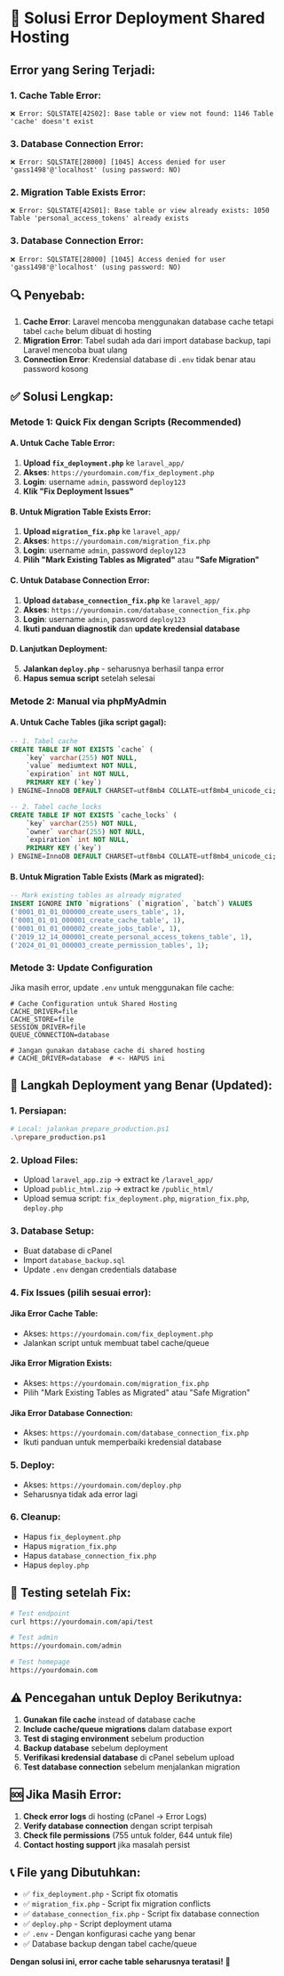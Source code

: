 # 🚨 Solusi Error Deployment Shared Hosting

## Error yang Sering Terjadi:

### 1. Cache Table Error:
```
❌ Error: SQLSTATE[42S02]: Base table or view not found: 1146 Table 'cache' doesn't exist
```

### 3. Database Connection Error:
```
❌ Error: SQLSTATE[28000] [1045] Access denied for user 'gass1498'@'localhost' (using password: NO)
```

### 2. Migration Table Exists Error:
```
❌ Error: SQLSTATE[42S01]: Base table or view already exists: 1050 Table 'personal_access_tokens' already exists
```

### 3. Database Connection Error:
```
❌ Error: SQLSTATE[28000] [1045] Access denied for user 'gass1498'@'localhost' (using password: NO)
```

## 🔍 Penyebab:
1. **Cache Error**: Laravel mencoba menggunakan database cache tetapi tabel `cache` belum dibuat di hosting
2. **Migration Error**: Tabel sudah ada dari import database backup, tapi Laravel mencoba buat ulang
3. **Connection Error**: Kredensial database di `.env` tidak benar atau password kosong

## ✅ Solusi Lengkap:

### **Metode 1: Quick Fix dengan Scripts (Recommended)**

#### A. Untuk Cache Table Error:
1. **Upload `fix_deployment.php`** ke `laravel_app/`
2. **Akses**: `https://yourdomain.com/fix_deployment.php`
3. **Login**: username `admin`, password `deploy123`
4. **Klik "Fix Deployment Issues"**

#### B. Untuk Migration Table Exists Error:
1. **Upload `migration_fix.php`** ke `laravel_app/`
2. **Akses**: `https://yourdomain.com/migration_fix.php`
3. **Login**: username `admin`, password `deploy123`
4. **Pilih "Mark Existing Tables as Migrated"** atau **"Safe Migration"**

#### C. Untuk Database Connection Error:
1. **Upload `database_connection_fix.php`** ke `laravel_app/`
2. **Akses**: `https://yourdomain.com/database_connection_fix.php`
3. **Login**: username `admin`, password `deploy123`
4. **Ikuti panduan diagnostik** dan **update kredensial database**

#### D. Lanjutkan Deployment:
5. **Jalankan `deploy.php`** - seharusnya berhasil tanpa error
6. **Hapus semua script** setelah selesai

### **Metode 2: Manual via phpMyAdmin**

#### A. Untuk Cache Tables (jika script gagal):
```sql
-- 1. Tabel cache
CREATE TABLE IF NOT EXISTS `cache` (
    `key` varchar(255) NOT NULL,
    `value` mediumtext NOT NULL,
    `expiration` int NOT NULL,
    PRIMARY KEY (`key`)
) ENGINE=InnoDB DEFAULT CHARSET=utf8mb4 COLLATE=utf8mb4_unicode_ci;

-- 2. Tabel cache_locks  
CREATE TABLE IF NOT EXISTS `cache_locks` (
    `key` varchar(255) NOT NULL,
    `owner` varchar(255) NOT NULL,
    `expiration` int NOT NULL,
    PRIMARY KEY (`key`)
) ENGINE=InnoDB DEFAULT CHARSET=utf8mb4 COLLATE=utf8mb4_unicode_ci;
```

#### B. Untuk Migration Table Exists (Mark as migrated):
```sql
-- Mark existing tables as already migrated
INSERT IGNORE INTO `migrations` (`migration`, `batch`) VALUES
('0001_01_01_000000_create_users_table', 1),
('0001_01_01_000001_create_cache_table', 1),
('0001_01_01_000002_create_jobs_table', 1),
('2019_12_14_000001_create_personal_access_tokens_table', 1),
('2024_01_01_000003_create_permission_tables', 1);
```

### **Metode 3: Update Configuration**

Jika masih error, update `.env` untuk menggunakan file cache:

```env
# Cache Configuration untuk Shared Hosting
CACHE_DRIVER=file
CACHE_STORE=file
SESSION_DRIVER=file
QUEUE_CONNECTION=database

# Jangan gunakan database cache di shared hosting
# CACHE_DRIVER=database  # <- HAPUS ini
```

## 🔧 **Langkah Deployment yang Benar (Updated):**

### 1. **Persiapan:**
```bash
# Local: jalankan prepare_production.ps1
.\prepare_production.ps1
```

### 2. **Upload Files:**
- Upload `laravel_app.zip` → extract ke `/laravel_app/`
- Upload `public_html.zip` → extract ke `/public_html/`
- Upload semua script: `fix_deployment.php`, `migration_fix.php`, `deploy.php`

### 3. **Database Setup:**
- Buat database di cPanel
- Import `database_backup.sql`
- Update `.env` dengan credentials database

### 4. **Fix Issues (pilih sesuai error):**
   
#### Jika Error Cache Table:
- Akses: `https://yourdomain.com/fix_deployment.php`
- Jalankan script untuk membuat tabel cache/queue

#### Jika Error Migration Exists:
- Akses: `https://yourdomain.com/migration_fix.php`
- Pilih "Mark Existing Tables as Migrated" atau "Safe Migration"

#### Jika Error Database Connection:
- Akses: `https://yourdomain.com/database_connection_fix.php`
- Ikuti panduan untuk memperbaiki kredensial database

### 5. **Deploy:**
- Akses: `https://yourdomain.com/deploy.php`
- Seharusnya tidak ada error lagi

### 6. **Cleanup:**
- Hapus `fix_deployment.php`
- Hapus `migration_fix.php`
- Hapus `database_connection_fix.php`
- Hapus `deploy.php`

## 🧪 **Testing setelah Fix:**

```bash
# Test endpoint
curl https://yourdomain.com/api/test

# Test admin
https://yourdomain.com/admin

# Test homepage  
https://yourdomain.com
```

## ⚠️ **Pencegahan untuk Deploy Berikutnya:**

1. **Gunakan file cache** instead of database cache
2. **Include cache/queue migrations** dalam database export
3. **Test di staging environment** sebelum production
4. **Backup database** sebelum deployment
5. **Verifikasi kredensial database** di cPanel sebelum upload
6. **Test database connection** sebelum menjalankan migration

## 🆘 **Jika Masih Error:**

1. **Check error logs** di hosting (cPanel → Error Logs)
2. **Verify database connection** dengan script terpisah
3. **Check file permissions** (755 untuk folder, 644 untuk file)
4. **Contact hosting support** jika masalah persist

## 📞 **File yang Dibutuhkan:**

- ✅ `fix_deployment.php` - Script fix otomatis
- ✅ `migration_fix.php` - Script fix migration conflicts
- ✅ `database_connection_fix.php` - Script fix database connection
- ✅ `deploy.php` - Script deployment utama  
- ✅ `.env` - Dengan konfigurasi cache yang benar
- ✅ Database backup dengan tabel cache/queue

**Dengan solusi ini, error cache table seharusnya teratasi!** 🎉
